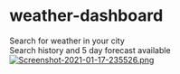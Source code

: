 # weather-dashboard

Search for weather in your city
<br>
Search history and 5 day forecast available
<br>
[![Screenshot-2021-01-17-235526.png](https://i.postimg.cc/mZzKf5F2/Screenshot-2021-01-17-235526.png)](https://postimg.cc/Jt8pjKq9)


